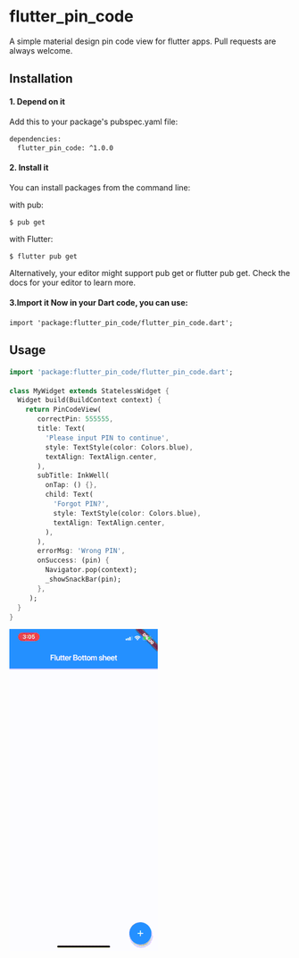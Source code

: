 # flutter_pin_code

A simple material design pin code view for flutter apps. Pull requests are always welcome.

## Installation

#### 1. Depend on it
Add this to your package's pubspec.yaml file:

```
dependencies:
  flutter_pin_code: ^1.0.0
```

#### 2. Install it
You can install packages from the command line:

with pub:

```
$ pub get
```

with Flutter:

```
$ flutter pub get
```

Alternatively, your editor might support pub get or flutter pub get. Check the docs for your editor to learn more.

#### 3.Import it Now in your Dart code, you can use:

```
import 'package:flutter_pin_code/flutter_pin_code.dart';
```

## Usage

```dart
import 'package:flutter_pin_code/flutter_pin_code.dart';

class MyWidget extends StatelessWidget {
  Widget build(BuildContext context) {
    return PinCodeView(
       correctPin: 555555,
       title: Text(
         'Please input PIN to continue',
         style: TextStyle(color: Colors.blue),
         textAlign: TextAlign.center,
       ),
       subTitle: InkWell(
         onTap: () {},
         child: Text(
           'Forgot PIN?',
           style: TextStyle(color: Colors.blue),
           textAlign: TextAlign.center,
         ),
       ),
       errorMsg: 'Wrong PIN',
       onSuccess: (pin) {
         Navigator.pop(context);
         _showSnackBar(pin);
       },
     );
  }
}
```

![](sample.gif)